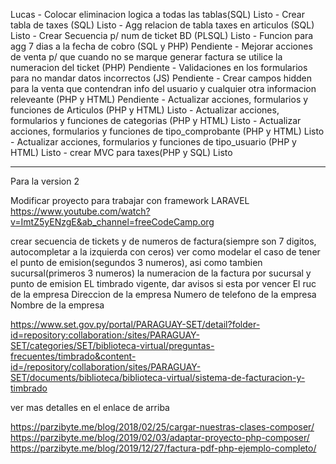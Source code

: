 Lucas
    - Colocar eliminacion logica a todas las tablas(SQL)                                Listo
    - Crear tabla de taxes (SQL)                                                        Listo
    - Agg relacion de tabla taxes en articulos (SQL)                                    Listo
    - Crear Secuencia p/ num de ticket BD (PLSQL)                                       Listo
    - Funcion para agg 7 dias a la fecha de cobro (SQL y PHP)                           Pendiente
    - Mejorar acciones de venta p/ que cuando no se marque generar
    factura se utilice la numeracion del ticket (PHP)                                   Pendiente
    - Validaciones en los formularios para no mandar datos incorrectos (JS)             Pendiente
    - Crear campos hidden para la venta que contendran info del usuario y
    cualquier otra informacion releveante (PHP y HTML)                                  Pendiente
    - Actualizar acciones, formularios y funciones de Articulos (PHP y HTML)            Listo
    - Actualizar acciones, formularios y funciones de categorias (PHP y HTML)           Listo
    - Actualizar acciones, formularios y funciones de tipo_comprobante (PHP y HTML)     Listo
    - Actualizar acciones, formularios y funciones de tipo_usuario (PHP y HTML)         Listo
    - crear MVC para taxes(PHP y SQL)                                                   Listo





----------------------------------------------------------------------------------------------------------------------------


Para la version 2


Modificar proyecto para trabajar con framework LARAVEL
https://www.youtube.com/watch?v=ImtZ5yENzgE&ab_channel=freeCodeCamp.org


crear secuencia de tickets y de numeros de factura(siempre son 7 digitos, autocompletar a la izquierda con ceros)
ver como modelar el caso de tener el punto de emision(segundos 3 numeros), asi como tambien sucursal(primeros 3 numeros)
la numeracion de la factura por sucursal y punto de emision
EL timbrado vigente, dar avisos si esta por vencer
El ruc de la empresa
Direccion de la empresa
Numero de telefono de la empresa
Nombre de la empresa

https://www.set.gov.py/portal/PARAGUAY-SET/detail?folder-id=repository:collaboration:/sites/PARAGUAY-SET/categories/SET/biblioteca-virtual/preguntas-frecuentes/timbrado&content-id=/repository/collaboration/sites/PARAGUAY-SET/documents/biblioteca/biblioteca-virtual/sistema-de-facturacion-y-timbrado

ver mas detalles en el enlace de arriba

https://parzibyte.me/blog/2018/02/25/cargar-nuestras-clases-composer/
https://parzibyte.me/blog/2019/02/03/adaptar-proyecto-php-composer/
https://parzibyte.me/blog/2019/12/27/factura-pdf-php-ejemplo-completo/